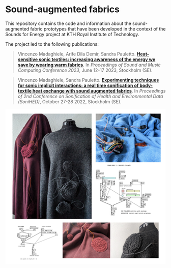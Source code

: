 # Sound-augmented fabrics

This repository contains the code and information about the sound-augmented fabric prototypes that have been developed in the context of the Sounds for Energy project at KTH Royal Institute of Technology. 

The project led to the following publications:

> Vincenzo Madaghiele, Arife Dila Demir, Sandra Pauletto.
> [**Heat-sensitive sonic textiles: increasing awareness of the energy we save by wearing warm fabrics**]().
> In _Proceedings of Sound and Music Computing Conference 2023_, June 12-17 2023, Stockholm (SE).


> Vincenzo Madaghiele, Sandra Pauletto.
> [**Experimenting techniques for sonic implicit interactions: a real time sonification of body-textile heat exchange with sound augmented fabrics**](https://zenodo.org/record/7243805#.Y1Z0FlJBy3I).
> In _Proceedings of 2nd Conference on Sonification of Health and Environmental Data (SoniHED)_, October 27-28 2022, Stockholm (SE).

<img src="https://github.com/vincenzomadaghiele/Sound-augmented-fabrics/blob/main/sonic_fabrics.png" alt="sound-augmented-fabrics" width="700"/>
